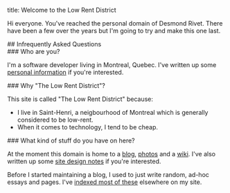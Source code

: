 title: Welcome to the Low Rent District

Hi everyone. You've reached the personal domain of Desmond Rivet.  There
have been a few over the years but I'm going to try and make this one last.

<div class="faqtitle" markdown="1">
## Infrequently Asked Questions
</div>

<div class="question" markdown="1">
### <span class="fa fa-caret-right"></span> Who are you?

I'm a software developer living in Montreal, Quebec.  I've written up some
[personal information][1] if you're interested.
</div>

<div class="question" markdown="1">
### <span class="fa fa-caret-right"></span> Why "The Low Rent District"?

This site is called "The Low Rent District" because:

 * I live in Saint-Henri, a neigbourhood of Montreal which is generally
   considered to be low-rent.
 * When it comes to technology, I tend to be cheap.
</div>

<div class="question" markdown="1">
### <span class="fa fa-caret-right"></span> What kind of stuff do you have on here?

At the moment this domain is home to a [blog][3], [photos][6] and a
[wiki][2].  I've also written up some [site design notes][4] if you're
interested.

Before I started maintaining a blog, I used to just write random, ad-hoc
essays and pages.  I've [indexed most of these][5] elsewhere on my site.

</div>


[1]: aboutme.html
[2]: https://wiki.desmondrivet.com
[3]: /blog
[4]: design-notes.html
[5]: /oldsite
[6]: https://photos.desmondrivet.com
